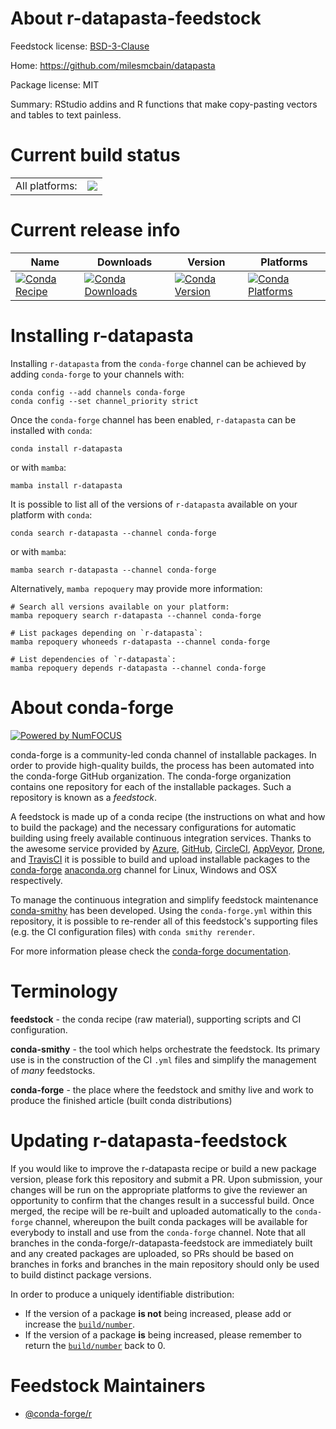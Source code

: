About r-datapasta-feedstock
===========================

Feedstock license: [BSD-3-Clause](https://github.com/conda-forge/r-datapasta-feedstock/blob/main/LICENSE.txt)

Home: https://github.com/milesmcbain/datapasta

Package license: MIT

Summary: RStudio addins and R functions that make copy-pasting vectors and tables to text painless.

Current build status
====================


<table><tr><td>All platforms:</td>
    <td>
      <a href="https://dev.azure.com/conda-forge/feedstock-builds/_build/latest?definitionId=10342&branchName=main">
        <img src="https://dev.azure.com/conda-forge/feedstock-builds/_apis/build/status/r-datapasta-feedstock?branchName=main">
      </a>
    </td>
  </tr>
</table>

Current release info
====================

| Name | Downloads | Version | Platforms |
| --- | --- | --- | --- |
| [![Conda Recipe](https://img.shields.io/badge/recipe-r--datapasta-green.svg)](https://anaconda.org/conda-forge/r-datapasta) | [![Conda Downloads](https://img.shields.io/conda/dn/conda-forge/r-datapasta.svg)](https://anaconda.org/conda-forge/r-datapasta) | [![Conda Version](https://img.shields.io/conda/vn/conda-forge/r-datapasta.svg)](https://anaconda.org/conda-forge/r-datapasta) | [![Conda Platforms](https://img.shields.io/conda/pn/conda-forge/r-datapasta.svg)](https://anaconda.org/conda-forge/r-datapasta) |

Installing r-datapasta
======================

Installing `r-datapasta` from the `conda-forge` channel can be achieved by adding `conda-forge` to your channels with:

```
conda config --add channels conda-forge
conda config --set channel_priority strict
```

Once the `conda-forge` channel has been enabled, `r-datapasta` can be installed with `conda`:

```
conda install r-datapasta
```

or with `mamba`:

```
mamba install r-datapasta
```

It is possible to list all of the versions of `r-datapasta` available on your platform with `conda`:

```
conda search r-datapasta --channel conda-forge
```

or with `mamba`:

```
mamba search r-datapasta --channel conda-forge
```

Alternatively, `mamba repoquery` may provide more information:

```
# Search all versions available on your platform:
mamba repoquery search r-datapasta --channel conda-forge

# List packages depending on `r-datapasta`:
mamba repoquery whoneeds r-datapasta --channel conda-forge

# List dependencies of `r-datapasta`:
mamba repoquery depends r-datapasta --channel conda-forge
```


About conda-forge
=================

[![Powered by
NumFOCUS](https://img.shields.io/badge/powered%20by-NumFOCUS-orange.svg?style=flat&colorA=E1523D&colorB=007D8A)](https://numfocus.org)

conda-forge is a community-led conda channel of installable packages.
In order to provide high-quality builds, the process has been automated into the
conda-forge GitHub organization. The conda-forge organization contains one repository
for each of the installable packages. Such a repository is known as a *feedstock*.

A feedstock is made up of a conda recipe (the instructions on what and how to build
the package) and the necessary configurations for automatic building using freely
available continuous integration services. Thanks to the awesome service provided by
[Azure](https://azure.microsoft.com/en-us/services/devops/), [GitHub](https://github.com/),
[CircleCI](https://circleci.com/), [AppVeyor](https://www.appveyor.com/),
[Drone](https://cloud.drone.io/welcome), and [TravisCI](https://travis-ci.com/)
it is possible to build and upload installable packages to the
[conda-forge](https://anaconda.org/conda-forge) [anaconda.org](https://anaconda.org/)
channel for Linux, Windows and OSX respectively.

To manage the continuous integration and simplify feedstock maintenance
[conda-smithy](https://github.com/conda-forge/conda-smithy) has been developed.
Using the ``conda-forge.yml`` within this repository, it is possible to re-render all of
this feedstock's supporting files (e.g. the CI configuration files) with ``conda smithy rerender``.

For more information please check the [conda-forge documentation](https://conda-forge.org/docs/).

Terminology
===========

**feedstock** - the conda recipe (raw material), supporting scripts and CI configuration.

**conda-smithy** - the tool which helps orchestrate the feedstock.
                   Its primary use is in the construction of the CI ``.yml`` files
                   and simplify the management of *many* feedstocks.

**conda-forge** - the place where the feedstock and smithy live and work to
                  produce the finished article (built conda distributions)


Updating r-datapasta-feedstock
==============================

If you would like to improve the r-datapasta recipe or build a new
package version, please fork this repository and submit a PR. Upon submission,
your changes will be run on the appropriate platforms to give the reviewer an
opportunity to confirm that the changes result in a successful build. Once
merged, the recipe will be re-built and uploaded automatically to the
`conda-forge` channel, whereupon the built conda packages will be available for
everybody to install and use from the `conda-forge` channel.
Note that all branches in the conda-forge/r-datapasta-feedstock are
immediately built and any created packages are uploaded, so PRs should be based
on branches in forks and branches in the main repository should only be used to
build distinct package versions.

In order to produce a uniquely identifiable distribution:
 * If the version of a package **is not** being increased, please add or increase
   the [``build/number``](https://docs.conda.io/projects/conda-build/en/latest/resources/define-metadata.html#build-number-and-string).
 * If the version of a package **is** being increased, please remember to return
   the [``build/number``](https://docs.conda.io/projects/conda-build/en/latest/resources/define-metadata.html#build-number-and-string)
   back to 0.

Feedstock Maintainers
=====================

* [@conda-forge/r](https://github.com/conda-forge/r/)

